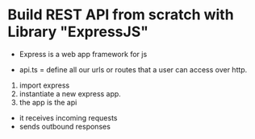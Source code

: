 # Build REST API from scratch with Library "ExpressJS"

- Express is a web app framework for js

- api.ts = define all our urls or routes that a user can access over http.

1. import express
2. instantiate a new express app.
3. the app is the api

- it receives incoming requests
- sends outbound responses
